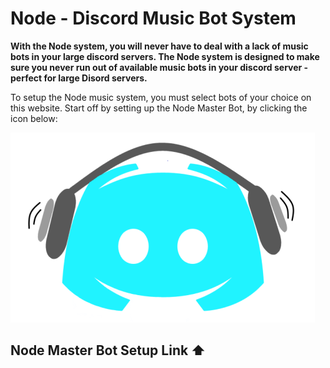 # Node - Discord Music Bot System


 **With the Node system, you will never have to deal with a lack of music bots in your large discord servers. The Node system is designed to make sure you never run out of available music bots in your discord server - perfect for large Disord servers.**


To setup the Node music system, you must select bots of your choice on this website. Start off by setting up the Node Master Bot, by clicking the icon below:

 <a href="https://discord.com/api/oauth2/authorize?client_id=831063769768919091&permissions=277504&scope=bot" target="_blank">
 <img src="https://raw.githubusercontent.com/Node-Bot/Node/gh-pages/Node%20Master.png" /> </a>

   
 ## Node Master Bot Setup Link ⬆️
   
   

